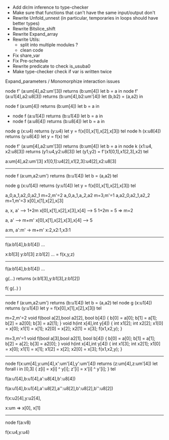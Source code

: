 
- Add dir/m inference to type-checker
- Make sure that functions that can't have the same input/output don't
- Rewrite Unfold_unnest (in particular, temporaries in loops should have better types)
- Rewrite Bitslice_shift
- Rewrite Expand_array
- Rewrite Utils:
   - split into multiple modules ?
   - clean code
- Fix share_var
- Fix Pre-schedule
- Rewrite predicate to check is_usuba0
- Make type-checker check if var is written twice



Expand_parameters / Monomorphize interaction issues


node f' (a:um[4],a2:um'[3]) returns (b:um[4]) let b = a in
node f' (a:u1[4],a2:u8[3]) returns (b:um[4],b2:um'[4]) let (b,b2) = (a,a2) in



node f (a:um[4]) returns (b:um[4]) let b = a in

- node f (a:u1[4]) returns (b:u1[4]) let b = a in
- node f (a:u8[4]) returns (b:u8[4]) let b = a in

node g (x:u4) returns (y:u4) let y = f(x[0],x[1],x[2],x[3]) tel
node h (x:u8[4]) returns (y:u8[4]) let y = f(x) tel


node f' (a:um[4],a2:um'[3]) returns (b:um[4]) let b = a in
node k (x1:u4, x2:u8[3]) returns (y1:u4,y2:u8[3]) let (y1,y2) = f'(x1[0,1],x1[2,3],x2) tel

a:um[4],a2:um'[3]
x1[0,1]:u4[2],x1[2,3]:u4[2],x2:u8[3]


----

node f (a:um,a2:um') returns (b:u1[4]) let b = (a,a2) tel

node g (x:u1[4]) returns (y:u1[4]) let y = f(x[0],x[1],x[2],x[3]) tel


a_0,a_1,a2_0,a2_1   m=2,m'=2
a_0,a_1,a_2,a2      m=3,m'=1
a,a2_0,a2_1,a2_2    m=1,m'=3
x[0],x[1],x[2],x[3]


a, x, a'    --> 1+2m
x[0],x[1],x[2],x[3],x[4] --> 5
1+2m = 5  => m=2

a, a'    --> m+m'
x[0],x[1],x[2],x[3],x[4] --> 5

a:m, a':m'   -> m+m'
x:2,x2:1,x3:1


----

f(a:b1[4],b:b1[4]) ...


x:b1[3]
y:b1[3]
z:b1[2]
... = f(x,y,z)


----
f(a:b1[4],b:b1[4]) ...

g(...) returns (x:b1[3],y:b1[3],z:b1[2])

f( g(..) )

----
node f (a:um,a2:um') returns (b:u1[4]) let b = (a,a2) tel
node g (x:u1[4]) returns (y:u1[4]) let y = f(x[0],x[1],x[2],x[3]) tel

m=2,m'=2
void f(bool a[2],bool a2[2], bool b[4]) {
  b[0] = a[0];
  b[1] = a[1];
  b[2] = a2[0];
  b[3] = a2[1];
}
void h(int x[4],int y[4]) {
  int x1[2];
  int x2[2];
  x1[0] = x[0];
  x1[1] = x[1];
  x2[0] = x[2];
  x2[1] = x[3];
  f(x1,x2,y);
}

m=3,m'=1
void f(bool a[3],bool a2[1], bool b[4]) {
  b[0] = a[0];
  b[1] = a[1];
  b[2] = a[2];
  b[3] = a2[0];
}
void h(int x[4],int y[4]) {
  int x1[3];
  int x2[1];
  x1[0] = x[0];
  x1[1] = x[1];
  x1[2] = x[2];
  x2[0] = x[3];
  f(x1,x2,y);
}


----

node f(x:um[4],y:um[4],x':um'[4],y':um'[4]) returns (z:um[4],z:um'[4]) let
  forall i in [0,3] {
    z[i] = x[i] ^ y[i];
    z'[i] = x'[i] ^ y'[i];
  }
tel


f(a:u1[4],b:u1[4],a':u8[4],b':u8[4])

f(a:u1[4],b:u1[4],a':u8[2],a'':u8[2],b':u8[2],b'':u8[2])


f(x:u2[4],y:u2[4],


x:um => x[0], x[1]



-----

node f(a:v8)

f(x:u4,y:u4)
